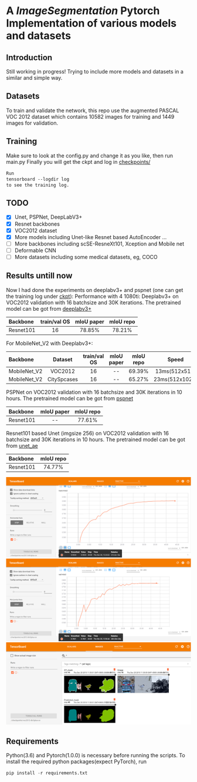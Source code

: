 
# A *ImageSegmentation* Pytorch Implementation of various models and datasets


## Introduction
Still working in progress!
Trying to include more models and datasets in a similar and simple way.


## Datasets
To train and validate the network, this repo use the augmented PASCAL VOC 2012 dataset which contains 10582 images for training and 1449 images for validation.

## Training
Make sure to look at the config.py and change it as you like, then run main.py
Finally you will get the ckpt and log in [checkpoints/](https://github.com/silkylove/Pytorch-ImageSegmentation/tree/master/checkpoints/)

```
Run 
tensorboard --logdir log 
to see the training log.
```

## TODO
- [x] Unet, PSPNet, DeepLabV3+
- [x] Resnet backbones
- [x] VOC2012 dataset
- [x] More models including Unet-like Resnet based AutoEncoder ...
- [ ] More backbones including scSE-ResneXt101, Xception and Mobile net
- [ ] Deformable CNN
- [ ] More datasets including some medical datasets, eg, COCO

## Results untill now
Now I had done the experiments on deeplabv3+ and pspnet (one can get the training log under [ckpt](https://github.com/silkylove/Pytorch-ImageSegmentation/tree/master/checkpoints/)):
Performance with 4 1080ti:
Deeplabv3+ on VOC2012 validation with 16 batchsize and 30K iterations.
The pretrained model can be got from [deeplabv3+](https://drive.google.com/open?id=1BsQziuoBMteWyrYcBs99D5GjvbbJS0X1)

| Backbone | train/val OS| mIoU paper| mIoU repo|
| :--------| :----------:|:---------:|:--------:|
| Resnet101|      16     |  78.85%   |  78.21%  |

For MobileNet_V2 with Deeplabv3+:

|   Backbone  |   Dataset   |train/val OS| mIoU paper| mIoU repo|      Speed     |
| :-----------| :----------:|:----------:|:---------:|:--------:|:--------------:|
| MobileNet_V2|   VOC2012   |     16     |     --    |  69.39%  |  13ms(512x512) |
| MobileNet_V2| CitySpcases |     16     |     --    |  65.27%  |  23ms(512x1024)|

PSPNet on VOC2012 validation with 16 batchsize and 30K iterations in 10 hours.
The pretrained model can be got from [pspnet](https://drive.google.com/open?id=1sp4U6opqxlGIeBVC92MSp2jq_Ig7VhvQ)

| Backbone | mIoU paper| mIoU repo|
| :--------|:---------:|:--------:|
| Resnet101|     --    |  77.61%  |

Resnet101 based Unet (imgsize 256) on VOC2012 validation with 16 batchsize and 30K iterations in 10 hours.
The pretrained model can be got from [unet_ae](https://drive.google.com/open?id=1Sj_D3sDSZjXxwagUp_yVpHdp4G5LA_Jl)

| Backbone | mIoU repo|
| :--------|:--------:|
| Resnet101|  74.77%  |

![Results](pictures/train_miou.png)
![Results](pictures/val_miou.png)
![Results](pictures/r1.png)

## Requirements
Python(3.6) and Pytorch(1.0.0) is necessary before running the scripts.
To install the required python packages(expect PyTorch), run
```python
pip install -r requirements.txt
```